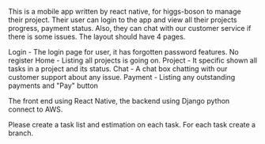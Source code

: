 This is a mobile app written by react native, for higgs-boson to manage their project. Their user can login to the app and view all their projects progress, payment status. Also, they can chat with our customer service if there is some issues. 
The layout should have 4 pages. 

Login - The login page for user, it has forgotten password features. No register
Home - Listing all projects is going on. 
Project - It specific shown all tasks in a project and its status. 
Chat - A chat box chatting with our customer support about any issue. 
Payment - Listing any outstanding payments and "Pay" button 

The front end using React Native, the backend using Django python connect to AWS. 

Please create a task list and estimation on each task. For each task create a branch. 
